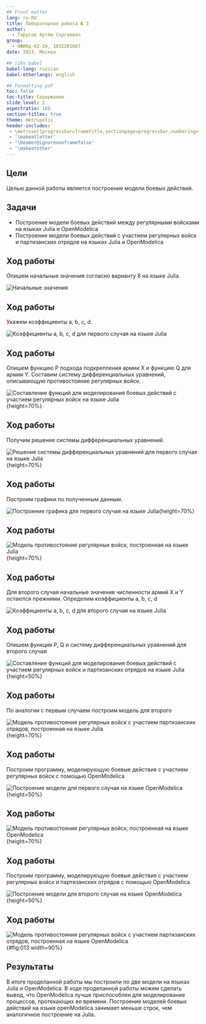 ```yaml
---
## Front matter
lang: ru-RU
title: Лабораторная работа № 3
author:
  - Тарусов Артём Сергеевич
group:
  - НФИбд-02-20, 1032201667
date: 2023, Москва

## i18n babel
babel-lang: russian
babel-otherlangs: english

## Formatting pdf
toc: false
toc-title: Содержание
slide_level: 2
aspectratio: 169
section-titles: true
theme: metropolis
header-includes:
 - \metroset{progressbar=frametitle,sectionpage=progressbar,numbering=fraction}
 - '\makeatletter'
 - '\beamer@ignorenonframefalse'
 - '\makeatother'
---
```



## Цели

Целью данной работы является построение модели боевых действий.

## Задачи

- Построение модели боевых действий между регулярными войсками на языках Julia и OpenModelica
- Построение модели боевых действий с участием регулярных войск и
партизанских отрядов на языках Julia и OpenModelica

## Ход работы

Опишем начальные значения согласно варианту 8 на языке Julia.

![Начальные значения](image/screenshot_1.png)

## Ход работы

Укажем коэффициенты a, b, c, d.

![Коэффициенты a, b, c, d для первого случая на языке Julia](image/screenshot_2.png)

## Ход работы

Опишем функцию P подхода подкрепления армии X и функцию Q для армии Y. Составим систему дифференциальных уравнений, описывающую противостояние регулярных войск.

![Составление функций для моделирования боевых действий с участием регулярных войск на языке Julia](image/screenshot_3.png){height=70%}

## Ход работы

Получим решение системы дифференциальных уравнений.

![Решение системы дифференциальных уравнений для первого случая на языке Julia](image/screenshot_4.png){height=70%}

## Ход работы

Построим графики по полученным данным.

![Построение графика для первого случая на языке Julia](image/screenshot_5.png){height=70%}

## Ход работы

![Модель противостояния регулярных войск, построенная на языке Julia](image/screenshot_6.png){height=70%}

## Ход работы

Для второго случая начальные значения численности армий X и Y остаются прежними. Определим коэффициенты a, b, c, d

![Коэффициенты a, b, c, d для второго случая на языке Julia](image/screenshot_7.png)

## Ход работы

Опишем функции P, Q и систему дифференциальных уравнений для второго случая

![Составление функций для моделирования боевых действий с участием регулярных войск и партизанских отрядов на языке Julia](image/screenshot_8.png){height=50%}

## Ход работы

По аналогии с первым случаем построим модель для второго

![Модель противостояния регулярных войск с участием партизанских отрядов, построенная на языке Julia](image/screenshot_9.png){height=70%}

## Ход работы

Построим программу, моделирующую боевые действия с участием регулярных войск с помощью OpenModelica

![Построение модели для первого случая на языке OpenModelica](image/screenshot_10.png){height=50%}

## Ход работы

![Модель противостояния регулярных войск, построенная на языке OpenModelica](image/screenshot_11.png){height=70%}

## Ход работы

Построим программу, моделирующую боевые действия с участием регулярных войск и партизанских отрядов с помощью OpenModelica.

![Построение модели для второго случая на языке OpenModelica](image/screenshot_12.png){height=50%}

## Ход работы

![Модель противостояния регулярных войск с участием партизанских отрядов, построенная на языке OpenModelica](image/screenshot_13.png){#fig:013 width=90%}

## Результаты

В итоге проделанной работы мы построили по две модели на языках Julia и OpenModelica. В ходе проделанной работы можем сделать вывод, что OpenModelica лучше приспособлен для моделирование процессов, протекающих во времени. Построение моделей боевых действий на языке openModelica занимает меньше строк, чем аналогичное построение на Julia.


